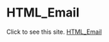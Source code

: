 # HTML_Email
Click to see this site. [HTML_Email](https://nguyentienlong1106.github.io/HTML_Email/)
